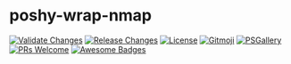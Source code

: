 # poshy-wrap-nmap

[![Validate Changes](https://github.com/pwshrc/poshy-wrap-nmap/actions/workflows/validate.yml/badge.svg)](https://github.com/pwshrc/poshy-wrap-nmap/actions/workflows/validate.yml)
[![Release Changes](https://github.com/pwshrc/poshy-wrap-nmap/actions/workflows/release.yml/badge.svg)](https://github.com/pwshrc/poshy-wrap-nmap/actions/workflows/release.yml)
[![License](https://img.shields.io/github/license/pwshrc/poshy-wrap-nmap)](./LICENSE.txt)
[![Gitmoji](https://img.shields.io/badge/gitmoji-%20😜%20😍-FFDD67.svg?style=flat-square)](https://gitmoji.carloscuesta.me/)
[![PSGallery](https://img.shields.io/powershellgallery/dt/poshy-wrap-nmap.svg)](https://www.powershellgallery.com/packages/poshy-wrap-nmap)
[![PRs Welcome](https://img.shields.io/badge/PRs-welcome-brightgreen.svg?style=flat-square)](http://makeapullrequest.com)
[![Awesome Badges](https://img.shields.io/badge/badges-awesome-green.svg)](https://github.com/Naereen/badges)



